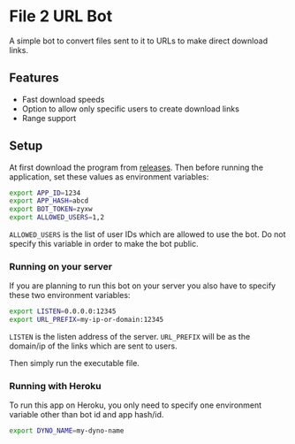 # File 2 URL Bot

A simple bot to convert files sent to it to URLs to make direct download links.

## Features

* Fast download speeds
* Option to allow only specific users to create download links
* Range support

## Setup

At first download the program from [releases](https://github.com/HirbodBehnam/file2url-go/releases). Then before running
the application, set these values as environment variables:

```bash
export APP_ID=1234
export APP_HASH=abcd
export BOT_TOKEN=zyxw
export ALLOWED_USERS=1,2
```

`ALLOWED_USERS` is the list of user IDs which are allowed to use the bot. Do not specify this variable in order to make
the bot public.

### Running on your server

If you are planning to run this bot on your server you also have to specify these two environment variables:

```bash
export LISTEN=0.0.0.0:12345
export URL_PREFIX=my-ip-or-domain:12345
```

`LISTEN` is the listen address of the server. `URL_PREFIX` will be as the domain/ip of the links which are sent to
users.

Then simply run the executable file.

### Running with Heroku

To run this app on Heroku, you only need to specify one environment variable other than bot id and app hash/id.

```bash
export DYNO_NAME=my-dyno-name
```

